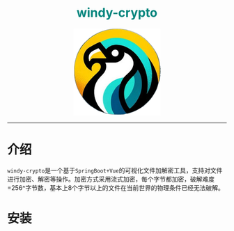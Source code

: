 <h1 align="center" style="color:rgb(0,133,125)">windy-crypto</h1>

<div style="text-align: center;"><img src="./attachments/md/logo_left.png" referrerpolicy="no-referrer" alt="logo"></div>

---

# 介绍

`windy-crypto`是一个基于`SpringBoot+Vue`的可视化文件加解密工具，支持对文件进行加密、解密等操作。加密方式采用流式加密，每个字节都加密，破解难度=256^字节数，基本上8个字节以上的文件在当前世界的物理条件已经无法破解。







# 安装
